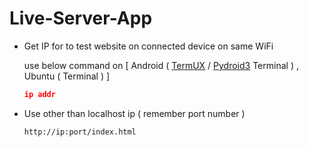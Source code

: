 # Live-Server-App
+ Get IP for to test website on connected device on same WiFi
  
  use below command on [ Android ( [TermUX]() / [Pydroid3]() Terminal ) , Ubuntu ( Terminal ) ]
  ```json
  ip addr
  ```
+ Use other than localhost ip ( remember port number )
  ```bash
  http://ip:port/index.html
  ```

